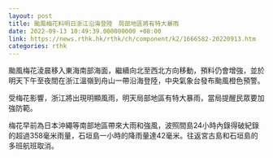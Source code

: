 ```yaml
---
layout: post
title: 颱風梅花料明日浙江沿海登陸　局部地區將有特大暴雨
date: 2022-09-13 10:49:39.000000000 +08:00
link: https://news.rthk.hk/rthk/ch/component/k2/1666582-20220913.htm
categories: rthk
---
```


颱風梅花淩晨移入東海南部海面，繼續向北至西北方向移動，預料仍會增強，並於明天下午至夜間在浙江溫嶺到舟山一帶沿海登陸，中央氣象台發布颱風橙色預警。

受梅花影響，浙江將出現明顯風雨，明天局部地區有特大暴雨，當局提醒民眾要加強防範。

梅花早前為日本沖繩等南部地區帶來大雨和強風，波照間島24小時內錄得破紀錄的超過358毫米雨量，石垣島一小時的降雨量達42毫米。往返宮古島和石垣島的多班航班取消。

